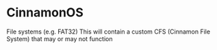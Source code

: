 # CinnamonOS
File systems (e.g. FAT32)
This will contain a custom CFS (Cinnamon File System) that may or may not function 
